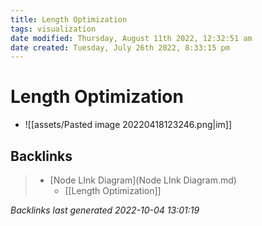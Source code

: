 ```yaml
---
title: Length Optimization
tags: visualization
date modified: Thursday, August 11th 2022, 12:32:51 am
date created: Tuesday, July 26th 2022, 8:33:15 pm
---
```


# Length Optimization
- ![[assets/Pasted image 20220418123246.png|im]]

## Backlinks

> - [Node LInk Diagram](Node LInk Diagram.md)
>   - [[Length Optimization]]

_Backlinks last generated 2022-10-04 13:01:19_
